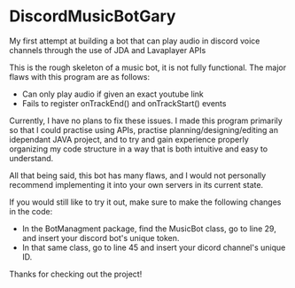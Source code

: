# DiscordMusicBotGary
My first attempt at building a bot that can play audio in discord voice channels through the use of JDA and Lavaplayer APIs 

This is the rough skeleton of a music bot, it is not fully functional. The major flaws with this program are as follows:
- Can only play audio if given an exact youtube link
- Fails to register onTrackEnd() and onTrackStart() events

Currently, I have no plans to fix these issues. I made this program primarily so that I could practise using APIs, practise planning/designing/editing an idependant JAVA project, and to try and gain experience properly organizing my code structure in a way that is both intuitive and easy to understand. 

All that being said, this bot has many flaws, and I would not personally recommend implementing it into your own servers in its current state.

If you would still like to try it out, make sure to make the following changes in the code:
- In the BotManagment package, find the MusicBot class, go to line 29, and insert your discord bot's unique token.
- In that same class, go to line 45 and insert your dicord channel's unique ID.

Thanks for checking out the project!
